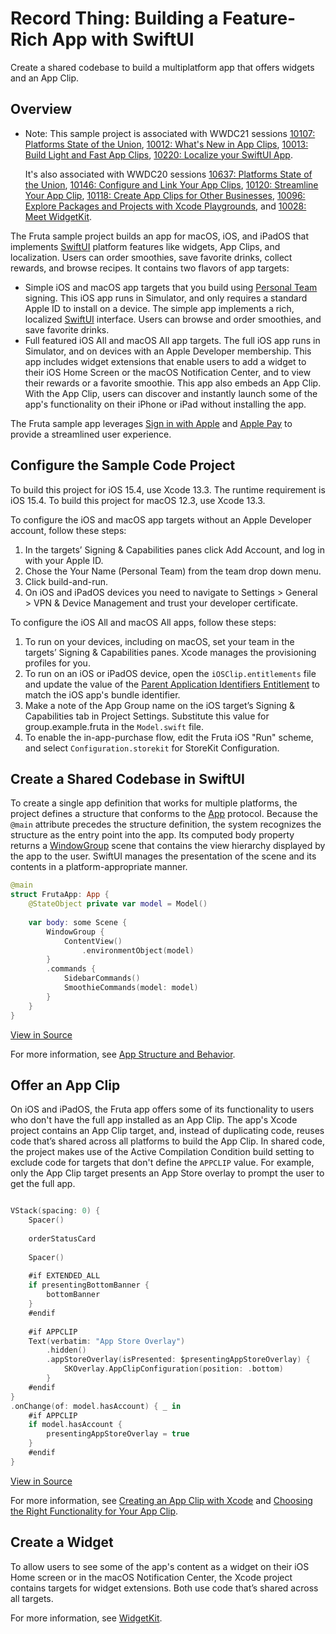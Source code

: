 # Record Thing: Building a Feature-Rich App with SwiftUI

Create a shared codebase to build a multiplatform app that offers widgets and an App Clip.

## Overview

- Note: This sample project is associated with WWDC21 sessions [10107: Platforms State of the Union](https://developer.apple.com/wwdc21/10107/), [10012: What's New in App Clips](https://developer.apple.com/wwdc21/10012/), [10013: Build Light and Fast App Clips](https://developer.apple.com/wwdc21/10013/), [10220: Localize your SwiftUI App](https://developer.apple.com/wwdc21/10220/).

    It's also associated with WWDC20 sessions [10637: Platforms State of the Union](https://developer.apple.com/wwdc20/10637/), [10146: Configure and Link Your App Clips](https://developer.apple.com/wwdc20/10146/), [10120: Streamline Your App Clip](https://developer.apple.com/wwdc20/10120/), [10118: Create App Clips for Other Businesses](https://developer.apple.com/wwdc20/10118/), [10096: Explore Packages and Projects with Xcode Playgrounds](https://developer.apple.com/wwdc20/10096/), and [10028: Meet WidgetKit](https://developer.apple.com/wwdc20/10028/).

The Fruta sample project builds an app for macOS, iOS, and iPadOS that implements [SwiftUI](https://developer.apple.com/documentation/swiftui) platform features like widgets, App Clips, and localization. Users can order smoothies, save favorite drinks, collect rewards, and browse recipes. It contains two flavors of app targets: 

- Simple iOS and macOS app targets that you build using [Personal Team](https://help.apple.com/xcode/mac/11.4/#/dev17411c009) signing. This iOS app runs in Simulator, and only requires a standard Apple ID to install on a device. The simple app implements a rich, localized [SwiftUI](https://developer.apple.com/documentation/swiftui) interface. Users can browse and order smoothies, and save favorite drinks.
- Full featured iOS All and macOS All app targets. The full iOS app runs in Simulator, and on devices with an Apple Developer membership. This app includes widget extensions that enable users to add a widget to their iOS Home Screen or the macOS Notification Center, and to view their rewards or a favorite smoothie. This app also embeds an App Clip. With the App Clip, users can discover and instantly launch some of the app's functionality on their iPhone or iPad without installing the app.

The Fruta sample app leverages [Sign in with Apple](https://developer.apple.com/documentation/sign_in_with_apple) and [Apple Pay](https://developer.apple.com/documentation/passkit) to provide a streamlined user experience.

## Configure the Sample Code Project

To build this project for iOS 15.4, use Xcode 13.3. The runtime requirement is iOS 15.4. To build this project for macOS 12.3, use Xcode 13.3. 

To configure the iOS and macOS app targets without an Apple Developer account, follow these steps:

1. In the targets’ Signing & Capabilities panes click Add Account, and log in with your Apple ID.
2. Chose the Your Name (Personal Team) from the team drop down menu.
3. Click build-and-run.
4. On iOS and iPadOS devices you need to navigate to Settings > General > VPN & Device Management and trust your developer certificate.

To configure the iOS All and macOS All apps, follow these steps:

1. To run on your devices, including on macOS, set your team in the targets’ Signing & Capabilities panes. Xcode manages the provisioning profiles for you.
2. To run on an iOS or iPadOS device, open the `iOSClip.entitlements` file and update the value of the [Parent Application Identifiers Entitlement](https://developer.apple.com/documentation/bundleresources/entitlements/com_apple_developer_parent-application-identifiers) to match the iOS app's bundle identifier.
3. Make a note of the App Group name on the iOS target’s Signing & Capabilities tab in Project Settings. Substitute this value for group.example.fruta in the `Model.swift` file.
4. To enable the in-app-purchase flow, edit the Fruta iOS "Run" scheme, and select `Configuration.storekit` for StoreKit Configuration.

## Create a Shared Codebase in SwiftUI

To create a single app definition that works for multiple platforms, the project defines a structure that conforms to the [App](https://developer.apple.com/documentation/swiftui/app) protocol. Because the `@main` attribute precedes the structure definition, the system recognizes the structure as the entry point into the app. Its computed body property returns a [WindowGroup](https://developer.apple.com/documentation/swiftui/windowgroup) scene that contains the view hierarchy displayed by the app to the user. SwiftUI manages the presentation of the scene and its contents in a platform-appropriate manner.

``` swift
@main
struct FrutaApp: App {
    @StateObject private var model = Model()
    
    var body: some Scene {
        WindowGroup {
            ContentView()
                .environmentObject(model)
        }
        .commands {
            SidebarCommands()
            SmoothieCommands(model: model)
        }
    }
}
```
[View in Source](x-source-tag://SingleAppDefinitionTag)

For more information, see [App Structure and Behavior](https://developer.apple.com/documentation/swiftui/app-structure-and-behavior).

## Offer an App Clip 

On iOS and iPadOS, the Fruta app offers some of its functionality to users who don't have the full app installed as an App Clip. The app's Xcode project contains an App Clip target, and, instead of duplicating code, reuses code that’s shared across all platforms to build the App Clip. In shared code, the project makes use of the Active Compilation Condition build setting to exclude code for targets that don't define the `APPCLIP` value. For example, only the App Clip target presents an App Store overlay to prompt the user to get the full app.

``` swift

VStack(spacing: 0) {
    Spacer()
    
    orderStatusCard
    
    Spacer()
    
    #if EXTENDED_ALL
    if presentingBottomBanner {
        bottomBanner
    }
    #endif
    
    #if APPCLIP
    Text(verbatim: "App Store Overlay")
        .hidden()
        .appStoreOverlay(isPresented: $presentingAppStoreOverlay) {
            SKOverlay.AppClipConfiguration(position: .bottom)
        }
    #endif
}
.onChange(of: model.hasAccount) { _ in
    #if APPCLIP
    if model.hasAccount {
        presentingAppStoreOverlay = true
    }
    #endif
}
```
[View in Source](x-source-tag://ActiveCompilationConditionTag)

For more information, see [Creating an App Clip with Xcode](https://developer.apple.com/documentation/app_clips/creating_an_app_clip_with_xcode) and [Choosing the Right Functionality for Your App Clip](https://developer.apple.com/documentation/app_clips/choosing_the_right_functionality_for_your_app_clip).

## Create a Widget

To allow users to see some of the app's content as a widget on their iOS Home screen or in the macOS Notification Center, the Xcode project contains targets for widget extensions. Both use code that’s shared across all targets.

For more information, see [WidgetKit](https://developer.apple.com/documentation/widgetkit).
